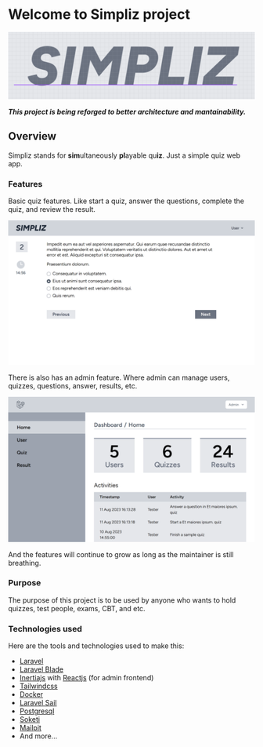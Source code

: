 # Welcome to Simpliz project

![Simpliz logo](docs/assets/readme/img/simpliz_logo.png)

***This project is being reforged to better architecture and mantainability.***

## Overview

Simpliz stands for **sim**ultaneously **pl**ayable qu**iz**. Just a simple quiz web app.

### Features

Basic quiz features. Like start a quiz, answer the questions, complete the quiz, and review the result.

![Answering question page](docs/assets/readme/img/answering_question_page_screenshot.png)

There is also has an admin feature. Where admin can manage users, quizzes, questions, answer, results, etc.

![Admin dashboard page](docs/assets/readme/img/admin_dasboard_home_page_screenshot.png)

And the features will continue to grow as long as the maintainer is still breathing.

### Purpose

The purpose of this project is to be used by anyone who wants to hold quizzes, test people, exams, CBT, and etc.

### Technologies used

Here are the tools and technologies used to make this:
- [Laravel](https://laravel.com/)
- [Laravel Blade](https://laravel.com/docs/10.x/blade)
- [Inertiajs](https://inertiajs.com/) with [Reactjs](https://react.dev/) (for admin frontend)
- [Tailwindcss](https://tailwindcss.com/)
- [Docker](https://www.docker.com/)
- [Laravel Sail](https://laravel.com/docs/10.x/sail)
- [Postgresql](https://www.postgresql.org/)
- [Soketi](https://soketi.app/)
- [Mailpit](https://github.com/axllent/mailpit)
- And more...
